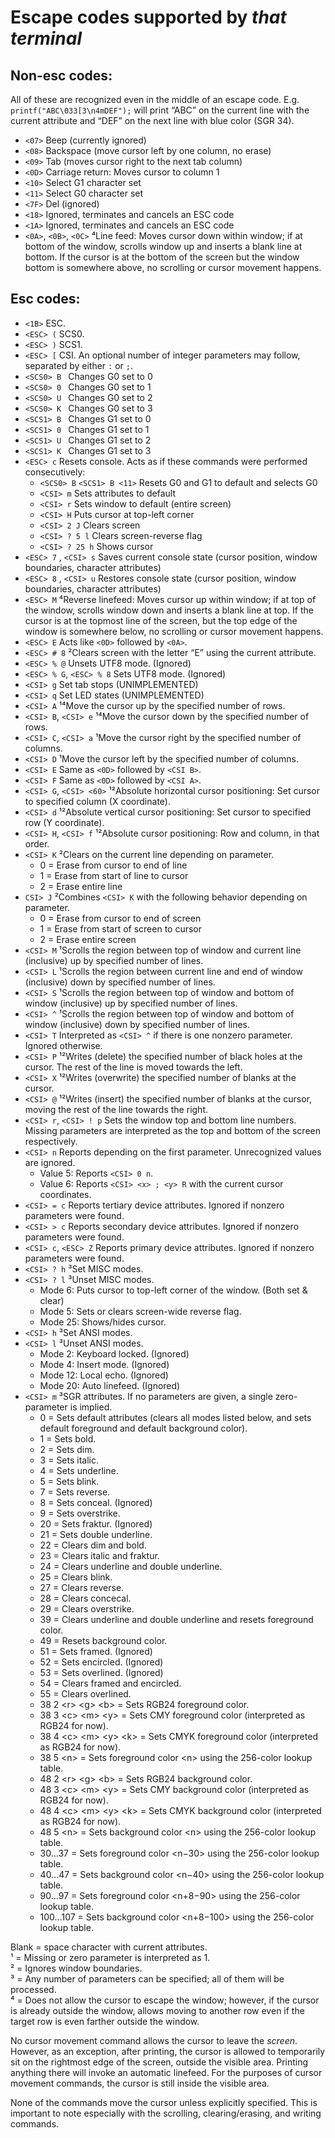# Escape codes supported by *that terminal*

## Non-esc codes:

All of these are recognized even in the middle of an escape code.
E.g. `printf("ABC\033[3\n4mDEF");` will print “ABC” on the current line with the current attribute and “DEF” on the next line with blue color (SGR 34).

* `<07>`  Beep (currently ignored)
* `<08>`  Backspace (move cursor left by one column, no erase)
* `<09>`  Tab (moves cursor right to the next tab column)
* `<0D>`  Carriage return: Moves cursor to column 1
* `<10>`  Select G1 character set
* `<11>`  Select G0 character set
* `<7F>`  Del (ignored)
* `<18>`  Ignored, terminates and cancels an ESC code
* `<1A>`  Ignored, terminates and cancels an ESC code
* `<0A>`, `<0B>`, `<0C>` ⁴Line feed: Moves cursor down within window; if at bottom
of the window, scrolls window up and inserts a blank line at bottom.
If the cursor is at the bottom of the screen
but the window bottom is somewhere above,
no scrolling or cursor movement happens.

## Esc codes:

* `<1B>`      ESC.
* `<ESC> (`    SCS0.
* `<ESC> )`    SCS1.
* `<ESC> [`    CSI. An optional number of integer parameters may follow, separated by either `:` or `;`.
* `<SCS0> B ` Changes G0 set to 0
* `<SCS0> 0 ` Changes G0 set to 1
* `<SCS0> U ` Changes G0 set to 2
* `<SCS0> K ` Changes G0 set to 3
* `<SCS1> B ` Changes G1 set to 0
* `<SCS1> 0 ` Changes G1 set to 1
* `<SCS1> U ` Changes G1 set to 2
* `<SCS1> K ` Changes G1 set to 3
* `<ESC> c`   Resets console. Acts as if these commands were performed consecutively:
  * `<SCS0> B` `<SCS1> B <11>` Resets G0 and G1 to default and selects G0
  * `<CSI> m` Sets attributes to default
  * `<CSI> r` Sets window to default (entire screen)
  * `<CSI> H` Puts cursor at top-left corner
  * `<CSI> 2 J` Clears screen
  * `<CSI> ? 5 l` Clears screen-reverse flag
  * `<CSI> ? 25 h` Shows cursor
* `<ESC> 7` , `<CSI> s` Saves current console state (cursor position, window boundaries, character attributes)
* `<ESC> 8` , `<CSI> u` Restores console state (cursor position, window boundaries, character attributes)
* `<ESC> M`   ⁴Reverse linefeed: Moves cursor up within window; if at top of
the window, scrolls window down and inserts a blank line at top.
If the cursor is at the topmost line of the screen,
but the top edge of the window is somewhere below,
no scrolling or cursor movement happens.
* `<ESC> E`   Acts like `<0D>` followed by `<0A>`.
* `<ESC> # 8`   ²Clears screen with the letter “E” using the current attribute.
* `<ESC> % @`   Unsets UTF8 mode. (Ignored)
* `<ESC> % G`, `<ESC> % 8`   Sets UTF8 mode. (Ignored)
* `<CSI> g`    Set tab stops (UNIMPLEMENTED)
* `<CSI> q`    Set LED states (UNIMPLEMENTED)
* `<CSI> A` ¹⁴Move the cursor up by the specified number of rows.
* `<CSI> B`, `<CSI> e` ¹⁴Move the cursor down by the specified number of rows.
* `<CSI> C`, `<CSI> a` ¹Move the cursor right by the specified number of columns.
* `<CSI> D` ¹Move the cursor left by the specified number of columns.
* `<CSI> E` Same as `<0D>` followed by `<CSI B>`.
* `<CSI> F` Same as `<0D>` followed by `<CSI A>`.
* `<CSI> G`, `<CSI> <60>` ¹²Absolute horizontal cursor positioning: Set cursor to specified column (X coordinate).
* `<CSI> d` ¹²Absolute vertical cursor positioning: Set cursor to specified row (Y coordinate).
* `<CSI> H`, `<CSI> f` ¹²Absolute cursor positioning: Row and column, in that order.
* `<CSI> K` ²Clears on the current line depending on parameter.
  * 0 = Erase from cursor to end of line
  * 1 = Erase from start of line to cursor
  * 2 = Erase entire line
* `CSI> J` ²Combines `<CSI> K` with the following behavior depending on parameter.
  * 0 = Erase from cursor to end of screen
  * 1 = Erase from start of screen to cursor
  * 2 = Erase entire screen
* `<CSI> M` ¹Scrolls the region between top of window and current line (inclusive) up by specified number of lines.
* `<CSI> L` ¹Scrolls the region between current line and end of window (inclusive) down by specified number of lines.
* `<CSI> S` ¹Scrolls the region between top of window and bottom of window (inclusive) up by specified number of lines.
* `<CSI> ^` ¹Scrolls the region between top of window and bottom of window (inclusive) down by specified number of lines.
* `<CSI> T` Interpreted as `<CSI> ^` if there is one nonzero parameter. Ignored otherwise.
* `<CSI> P` ¹²Writes (delete) the specified number of black holes at the cursor. The rest of the line is moved towards the left.
* `<CSI> X` ¹²Writes (overwrite) the specified number of blanks at the cursor.
* `<CSI> @` ¹²Writes (insert) the specified number of blanks at the cursor, moving the rest of the line towards the right.
* `<CSI> r`, `<CSI> ! p` Sets the window top and bottom line numbers. Missing parameters are interpreted as the top and bottom of the screen respectively.
* `<CSI> n` Reports depending on the first parameter. Unrecognized values are ignored.
  * Value 5: Reports `<CSI> 0 n`.
  * Value 6: Reports `<CSI> <x> ; <y> R` with the current cursor coordinates.
* `<CSI> = c` Reports tertiary device attributes. Ignored if nonzero parameters were found.
* `<CSI> > c` Reports secondary device attributes. Ignored if nonzero parameters were found.
* `<CSI> c`, `<ESC> Z` Reports primary device attributes. Ignored if nonzero parameters were found.
* `<CSI> ? h` ³Set MISC modes.
* `<CSI> ? l` ³Unset MISC modes.
  * Mode 6: Puts cursor to top-left corner of the window. (Both set & clear)
  * Mode 5: Sets or clears screen-wide reverse flag.
  * Mode 25: Shows/hides cursor.
* `<CSI> h` ³Set ANSI modes.
* `<CSI> l` ³Unset ANSI modes.
  * Mode 2: Keyboard locked. (Ignored)
  * Mode 4: Insert mode. (Ignored)
  * Mode 12: Local echo. (Ignored)
  * Mode 20: Auto linefeed. (Ignored)
* `<CSI> m` ³SGR attributes. If no parameters are given, a single zero-parameter is implied.
  * 0 = Sets default attributes (clears all modes listed below, and sets default foreground and default background color).
  * 1 = Sets bold.
  * 2 = Sets dim.
  * 3 = Sets italic.
  * 4 = Sets underline.
  * 5 = Sets blink.
  * 7 = Sets reverse.
  * 8 = Sets conceal. (Ignored)
  * 9 = Sets overstrike.
  * 20 = Sets fraktur. (Ignored)
  * 21 = Sets double underline.
  * 22 = Clears dim and bold.
  * 23 = Clears italic and fraktur.
  * 24 = Clears underline and double underline.
  * 25 = Clears blink.
  * 27 = Clears reverse.
  * 28 = Clears concecal.
  * 29 = Clears overstrike.
  * 39 = Clears underline and double underline and resets foreground color.
  * 49 = Resets background color.
  * 51 = Sets framed. (Ignored)
  * 52 = Sets encircled. (Ignored)
  * 53 = Sets overlined. (Ignored)
  * 54 = Clears framed and encircled.
  * 55 = Clears overlined.
  * 38 2 \<r> \<g> \<b> = Sets RGB24 foreground color.
  * 38 3 \<c> \<m> \<y> = Sets CMY foreground color (interpreted as RGB24 for now).
  * 38 4 \<c> \<m> \<y> \<k> = Sets CMYK foreground color (interpreted as RGB24 for now).
  * 38 5 \<n> = Sets foreground color \<n> using the 256-color lookup table.
  * 48 2 \<r> \<g> \<b> = Sets RGB24 background color.
  * 48 3 \<c> \<m> \<y> = Sets CMY background color (interpreted as RGB24 for now).
  * 48 4 \<c> \<m> \<y> \<k> = Sets CMYK background color (interpreted as RGB24 for now).
  * 48 5 \<n> = Sets background color \<n> using the 256-color lookup table.
  * 30…37 = Sets foreground color \<n−30> using the 256-color lookup table.
  * 40…47 = Sets background color \<n−40> using the 256-color lookup table.
  * 90…97 = Sets foreground color \<n+8−90> using the 256-color lookup table.
  * 100…107 = Sets background color \<n+8−100> using the 256-color lookup table.

Blank = space character with current attributes.  
¹ = Missing or zero parameter is interpreted as 1.  
² = Ignores window boundaries.  
³ = Any number of parameters can be specified; all of them will be processed.  
⁴ = Does not allow the cursor to escape the window; however, if the cursor
  is already outside the window, allows moving to another row
  even if the target row is even farther outside the window.

No cursor movement command allows the cursor to leave the *screen*.
However, as an exception, after printing,
the cursor is allowed to temporarily sit
on the rightmost edge of the screen,
outside the visible area.
Printing anything there will invoke an automatic linefeed.
For the purposes of cursor movement commands,
the cursor is still inside the visible area.

None of the commands move the cursor unless explicitly specified.
This is important to note especially with the scrolling,
clearing/erasing, and writing commands.
